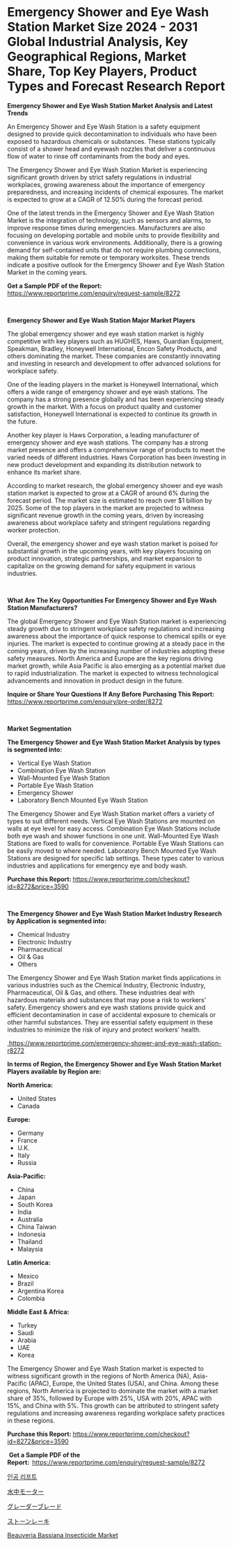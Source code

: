 <p><h1>Emergency Shower and Eye Wash Station Market Size 2024 - 2031 Global Industrial Analysis, Key Geographical Regions, Market Share, Top Key Players, Product Types and Forecast Research Report</h1></p><p><strong>Emergency Shower and Eye Wash Station Market Analysis and Latest Trends</strong></p>
<p><p>An Emergency Shower and Eye Wash Station is a safety equipment designed to provide quick decontamination to individuals who have been exposed to hazardous chemicals or substances. These stations typically consist of a shower head and eyewash nozzles that deliver a continuous flow of water to rinse off contaminants from the body and eyes.</p><p>The Emergency Shower and Eye Wash Station Market is experiencing significant growth driven by strict safety regulations in industrial workplaces, growing awareness about the importance of emergency preparedness, and increasing incidents of chemical exposures. The market is expected to grow at a CAGR of 12.50% during the forecast period.</p><p>One of the latest trends in the Emergency Shower and Eye Wash Station Market is the integration of technology, such as sensors and alarms, to improve response times during emergencies. Manufacturers are also focusing on developing portable and mobile units to provide flexibility and convenience in various work environments. Additionally, there is a growing demand for self-contained units that do not require plumbing connections, making them suitable for remote or temporary worksites. These trends indicate a positive outlook for the Emergency Shower and Eye Wash Station Market in the coming years.</p></p>
<p><strong>Get a Sample PDF of the Report:&nbsp;</strong> <a href="https://www.reportprime.com/enquiry/request-sample/8272">https://www.reportprime.com/enquiry/request-sample/8272</a></p>
<p>&nbsp;</p>
<p><strong>Emergency Shower and Eye Wash Station Major Market Players</strong></p>
<p><p>The global emergency shower and eye wash station market is highly competitive with key players such as HUGHES, Haws, Guardian Equipment, Speakman, Bradley, Honeywell International, Encon Safety Products, and others dominating the market. These companies are constantly innovating and investing in research and development to offer advanced solutions for workplace safety.</p><p>One of the leading players in the market is Honeywell International, which offers a wide range of emergency shower and eye wash stations. The company has a strong presence globally and has been experiencing steady growth in the market. With a focus on product quality and customer satisfaction, Honeywell International is expected to continue its growth in the future.</p><p>Another key player is Haws Corporation, a leading manufacturer of emergency shower and eye wash stations. The company has a strong market presence and offers a comprehensive range of products to meet the varied needs of different industries. Haws Corporation has been investing in new product development and expanding its distribution network to enhance its market share.</p><p>According to market research, the global emergency shower and eye wash station market is expected to grow at a CAGR of around 6% during the forecast period. The market size is estimated to reach over $1 billion by 2025. Some of the top players in the market are projected to witness significant revenue growth in the coming years, driven by increasing awareness about workplace safety and stringent regulations regarding worker protection.</p><p>Overall, the emergency shower and eye wash station market is poised for substantial growth in the upcoming years, with key players focusing on product innovation, strategic partnerships, and market expansion to capitalize on the growing demand for safety equipment in various industries.</p></p>
<p>&nbsp;</p>
<p><strong>What Are The Key Opportunities For Emergency Shower and Eye Wash Station Manufacturers?</strong></p>
<p><p>The global Emergency Shower and Eye Wash Station market is experiencing steady growth due to stringent workplace safety regulations and increasing awareness about the importance of quick response to chemical spills or eye injuries. The market is expected to continue growing at a steady pace in the coming years, driven by the increasing number of industries adopting these safety measures. North America and Europe are the key regions driving market growth, while Asia Pacific is also emerging as a potential market due to rapid industrialization. The market is expected to witness technological advancements and innovation in product design in the future.</p></p>
<p><strong>Inquire or Share Your Questions If Any Before Purchasing This Report:</strong> <a href="https://www.reportprime.com/enquiry/pre-order/8272">https://www.reportprime.com/enquiry/pre-order/8272</a></p>
<p>&nbsp;</p>
<p><strong>Market Segmentation</strong></p>
<p><strong>The Emergency Shower and Eye Wash Station Market Analysis by types is segmented into:</strong></p>
<p><ul><li>Vertical Eye Wash Station</li><li>Combination Eye Wash Station</li><li>Wall-Mounted Eye Wash Station</li><li>Portable Eye Wash Station</li><li>Emergency Shower</li><li>Laboratory Bench Mounted Eye Wash Station</li></ul></p>
<p><p>The Emergency Shower and Eye Wash Station market offers a variety of types to suit different needs. Vertical Eye Wash Stations are mounted on walls at eye level for easy access. Combination Eye Wash Stations include both eye wash and shower functions in one unit. Wall-Mounted Eye Wash Stations are fixed to walls for convenience. Portable Eye Wash Stations can be easily moved to where needed. Laboratory Bench Mounted Eye Wash Stations are designed for specific lab settings. These types cater to various industries and applications for emergency eye and body wash.</p></p>
<p><strong>Purchase this Report:&nbsp;</strong><a href="https://www.reportprime.com/checkout?id=8272&price=3590">https://www.reportprime.com/checkout?id=8272&price=3590</a></p>
<p>&nbsp;</p>
<p><strong>The Emergency Shower and Eye Wash Station Market Industry Research by Application is segmented into:</strong></p>
<p><ul><li>Chemical Industry</li><li>Electronic Industry</li><li>Pharmaceutical</li><li>Oil & Gas</li><li>Others</li></ul></p>
<p><p>The Emergency Shower and Eye Wash Station market finds applications in various industries such as the Chemical Industry, Electronic Industry, Pharmaceutical, Oil & Gas, and others. These industries deal with hazardous materials and substances that may pose a risk to workers' safety. Emergency showers and eye wash stations provide quick and efficient decontamination in case of accidental exposure to chemicals or other harmful substances. They are essential safety equipment in these industries to minimize the risk of injury and protect workers' health.</p></p>
<p><a href="https://www.reportprime.com/emergency-shower-and-eye-wash-station-r8272">&nbsp;https://www.reportprime.com/emergency-shower-and-eye-wash-station-r8272</a></p>
<p><strong>In terms of Region, the Emergency Shower and Eye Wash Station Market Players available by Region are:</strong></p>
<p>
    <p> <strong> North America: </strong>
        <ul>
            <li>United States</li>
            <li>Canada</li>
        </ul>
        </p> 
    <p> <strong> Europe: </strong>
        <ul>
            <li>Germany</li>
            <li>France</li>
            <li>U.K.</li>
            <li>Italy</li>
            <li>Russia</li>
        </ul>
        </p> 
    <p> <strong> Asia-Pacific: </strong>
        <ul>
            <li>China</li>
            <li>Japan</li>
            <li>South Korea</li>
            <li>India</li>
            <li>Australia</li>
            <li>China Taiwan</li>
            <li>Indonesia</li>
            <li>Thailand</li>
            <li>Malaysia</li>
        </ul>
        </p> 
    <p> <strong> Latin America: </strong>
        <ul>
            <li>Mexico</li>
            <li>Brazil</li>
            <li>Argentina Korea</li>
            <li>Colombia</li>
        </ul>
        </p> 
    <p> <strong> Middle East & Africa: </strong>
        <ul>
            <li>Turkey</li>
            <li>Saudi</li>
            <li>Arabia</li>
            <li>UAE</li>
            <li>Korea</li>
        </ul>
    </p>
    </p>
<p><p>The Emergency Shower and Eye Wash Station market is expected to witness significant growth in the regions of North America (NA), Asia-Pacific (APAC), Europe, the United States (USA), and China. Among these regions, North America is projected to dominate the market with a market share of 35%, followed by Europe with 25%, USA with 20%, APAC with 15%, and China with 5%. This growth can be attributed to stringent safety regulations and increasing awareness regarding workplace safety practices in these regions.</p></p>
<p><strong>Purchase this Report: </strong><a href="https://www.reportprime.com/checkout?id=8272&price=3590">https://www.reportprime.com/checkout?id=8272&price=3590</a></p>
<p>&nbsp;<strong>Get a Sample PDF of the Report:&nbsp;&nbsp;</strong><a href="https://www.reportprime.com/enquiry/request-sample/8272">https://www.reportprime.com/enquiry/request-sample/8272</a></p>
<p><strong></strong></p>
<p><p><a href="https://medium.com/@codinchelcea2022/%EC%9D%B8%EA%B3%B5-%EB%A6%AC%ED%94%84%ED%8A%B8-%EC%8B%9C%EC%9E%A5-%EC%84%B1%EA%B3%B5%EC%A0%81%EC%9D%B8-%EB%B9%84%EC%A6%88%EB%8B%88%EC%8A%A4-%EC%A0%84%EB%9E%B5%EC%9D%98-%EC%97%B4%EC%87%A0-2031%EB%85%84%EA%B9%8C%EC%A7%80-%EC%98%88%EC%B8%A1-203af49367a3">인공 리프트</a></p><p><a href="https://medium.com/@kaiyohnson76845/%E3%82%B5%E3%83%96%E3%83%9E%E3%83%BC%E3%82%B8%E3%83%96%E3%83%AB%E3%83%A2%E3%83%BC%E3%82%BF%E3%83%BC%E5%B8%82%E5%A0%B4%E3%81%AE%E3%82%B5%E3%82%A4%E3%82%BA%E3%81%A8%E5%B8%82%E5%A0%B4%E5%8B%95%E5%90%91-%E5%AE%8C%E5%85%A8%E3%81%AA%E6%A5%AD%E7%95%8C%E6%A6%82%E8%A6%81-2024%E5%B9%B4%E3%81%8B%E3%82%892031%E5%B9%B4%E3%81%BE%E3%81%A7-177e9c40c355">水中モーター</a></p><p><a href="https://github.com/qwpelcjko9242629/Market-Research-Report-List-1/blob/main/748691822706.md">グレーダーブレード</a></p><p><a href="https://github.com/gfggqjbfys368009/Market-Research-Report-List-1/blob/main/929519322707.md">ストーンレーキ</a></p><p><a href="https://issuu.com/reportprime-2/docs/beauveria-bassiana-insecticide-market-size-2030.pp">Beauveria Bassiana Insecticide Market</a></p></p>